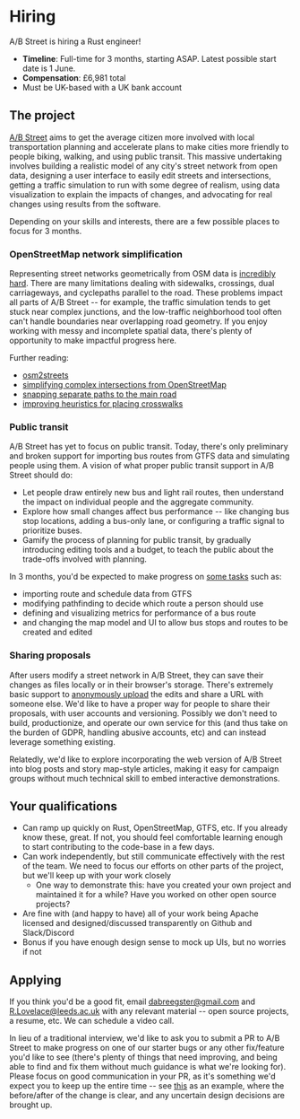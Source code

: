 # Hiring

A/B Street is hiring a Rust engineer!

- **Timeline**: Full-time for 3 months, starting ASAP. Latest possible start
  date is 1 June.
- **Compensation**: £6,981 total
- Must be UK-based with a UK bank account

## The project

[A/B Street](https://abstreet.org) aims to get the average citizen more involved
with local transportation planning and accelerate plans to make cities more
friendly to people biking, walking, and using public transit. This massive
undertaking involves building a realistic model of any city's street network
from open data, designing a user interface to easily edit streets and
intersections, getting a traffic simulation to run with some degree of realism,
using data visualization to explain the impacts of changes, and advocating for
real changes using results from the software.

Depending on your skills and interests, there are a few possible places to focus
for 3 months.

### OpenStreetMap network simplification

Representing street networks geometrically from OSM data is
[incredibly hard](https://a-b-street.github.io/docs/tech/map/geometry/index.html).
There are many limitations dealing with sidewalks, crossings, dual carriageways,
and cyclepaths parallel to the road. These problems impact all parts of A/B
Street -- for example, the traffic simulation tends to get stuck near complex
junctions, and the low-traffic neighborhood tool often can't handle boundaries
near overlapping road geometry. If you enjoy working with messy and incomplete
spatial data, there's plenty of opportunity to make impactful progress here.

Further reading:

- [osm2streets](https://github.com/a-b-street/osm2streets)
- [simplifying complex intersections from OpenStreetMap](https://github.com/a-b-street/abstreet/issues/654)
- [snapping separate paths to the main road](https://github.com/a-b-street/abstreet/issues/330)
- [improving heuristics for placing crosswalks](https://github.com/a-b-street/abstreet/issues/485)

### Public transit

A/B Street has yet to focus on public transit. Today, there's only preliminary
and broken support for importing bus routes from GTFS data and simulating people
using them. A vision of what proper public transit support in A/B Street should
do:

- Let people draw entirely new bus and light rail routes, then understand the
  impact on individual people and the aggregate community.
- Explore how small changes affect bus performance -- like changing bus stop
  locations, adding a bus-only lane, or configuring a traffic signal to
  prioritize buses.
- Gamify the process of planning for public transit, by gradually introducing
  editing tools and a budget, to teach the public about the trade-offs involved
  with planning.

In 3 months, you'd be expected to make progress on
[some tasks](https://github.com/a-b-street/abstreet/issues/372) such as:

- importing route and schedule data from GTFS
- modifying pathfinding to decide which route a person should use
- defining and visualizing metrics for performance of a bus route
- and changing the map model and UI to allow bus stops and routes to be created
  and edited

### Sharing proposals

After users modify a street network in A/B Street, they can save their changes
as files locally or in their browser's storage. There's extremely basic support
to [anonymously upload](https://github.com/a-b-street/yimbyhoodlum) the edits
and share a URL with someone else. We'd like to have a proper way for people to
share their proposals, with user accounts and versioning. Possibly we don't need
to build, productionize, and operate our own service for this (and thus take on
the burden of GDPR, handling abusive accounts, etc) and can instead leverage
something existing.

Relatedly, we'd like to explore incorporating the web version of A/B Street into
blog posts and story map-style articles, making it easy for campaign groups
without much technical skill to embed interactive demonstrations.

## Your qualifications

- Can ramp up quickly on Rust, OpenStreetMap, GTFS, etc. If you already know
  these, great. If not, you should feel comfortable learning enough to start
  contributing to the code-base in a few days.
- Can work independently, but still communicate effectively with the rest of the
  team. We need to focus our efforts on other parts of the project, but we'll
  keep up with your work closely
  - One way to demonstrate this: have you created your own project and
    maintained it for a while? Have you worked on other open source projects?
- Are fine with (and happy to have) all of your work being Apache licensed and
  designed/discussed transparently on Github and Slack/Discord
- Bonus if you have enough design sense to mock up UIs, but no worries if not

## Applying

If you think you'd be a good fit, email <dabreegster@gmail.com> and
<R.Lovelace@leeds.ac.uk> with any relevant material -- open source projects, a
resume, etc. We can schedule a video call.

In lieu of a traditional interview, we'd like to ask you to submit a PR to A/B
Street to make progress on one of our starter bugs or any other fix/feature
you'd like to see (there's plenty of things that need improving, and being able
to find and fix them without much guidance is what we're looking for). Please
focus on good communication in your PR, as it's something we'd expect you to
keep up the entire time -- see
[this](https://github.com/a-b-street/abstreet/pull/571) as an example, where the
before/after of the change is clear, and any uncertain design decisions are
brought up.
